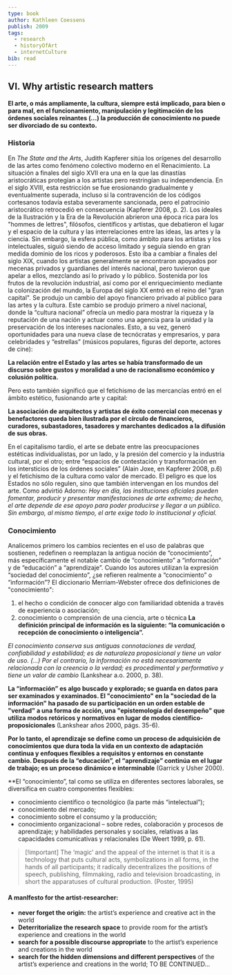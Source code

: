 ```yaml
---
type: book
author: Kathleen Coessens
publish: 2009
tags:
  - research
  - historyOfArt
  - internetCulture
bib: read
---
```

## VI. Why artistic research matters

**El arte, o más ampliamente, la cultura, siempre está implicado, para bien o para mal, en el funcionamiento, manipulación y legitimación de los órdenes sociales reinantes (…) la producción de conocimiento no puede ser divorciado de su contexto.**

### Historia
En *The State and the Arts*, Judith Kapferer sitúa los orígenes del desarrollo de las artes como fenómeno colectivo moderno en el Renacimiento. La situación a finales del siglo XVII era una en la que las dinastías aristocráticas protegían a los artistas pero restringían su independencia. En el siglo XVIII, esta restricción se fue erosionando gradualmente y eventualmente superada, incluso si la contravención de los códigos cortesanos todavía estaba severamente sancionada, pero el patrocinio aristocrático retrocedió en consecuencia (Kapferer 2008, p. 2). Los ideales de la Ilustración y la Era de la Revolución abrieron una época rica para los "hommes de lettres", filósofos, científicos y artistas, que debatieron el lugar y el espacio de la cultura y las interrelaciones entre las ideas, las artes y la ciencia. Sin embargo, la esfera pública, como ámbito para los artistas y los intelectuales, siguió siendo de acceso limitado y seguía siendo en gran medida dominio de los ricos y poderosos. Esto iba a cambiar a finales del siglo XIX, cuando los artistas generalmente se encontraron apoyados por mecenas privados y guardianes del interés nacional, pero tuvieron que apelar a ellos, mezclando así lo privado y lo público. Sostenida por los frutos de la revolución industrial, así como por el enriquecimiento mediante la colonización del mundo, la Europa del siglo XX entró en el reino del "gran capital". Se produjo un cambio del apoyo financiero privado al público para las artes y la cultura. Este cambio se produjo primero a nivel nacional, donde la “cultura nacional” ofrecía un medio para mostrar la riqueza y la reputación de una nación y actuar como una agencia para la unidad y la preservación de los intereses nacionales. Esto, a su vez, generó oportunidades para una nueva clase de tecnócratas y empresarios, y para celebridades y “estrellas” (músicos populares, figuras del deporte, actores de cine):

**La relación entre el Estado y las artes se había transformado de un discurso sobre gustos y moralidad a uno de racionalismo económico y colusión política.**

Pero esto también significó que el fetichismo de las mercancías entró en el ámbito estético, fusionando arte y capital:

**La asociación de arquitectos y artistas de éxito comercial con mecenas y benefactores queda bien ilustrada por el círculo de financieros, curadores, subastadores, tasadores y marchantes dedicados a la difusión de sus obras.**

En el capitalismo tardío, el arte se debate entre las preocupaciones estéticas individualistas, por un lado, y la presión del comercio y la industria cultural, por el otro; entre “espacios de contestación y transformación en los intersticios de los órdenes sociales” (Alain Joxe, en Kapferer 2008, p.6) y el fetichismo de la cultura como valor de mercado. El peligro es que los Estados no sólo regulen, sino que también intervengan en los mundos del arte. Como advirtió Adorno: *Hoy en día, las instituciones oficiales pueden fomentar, producir y presentar manifestaciones de arte extremo; de hecho, el arte depende de ese apoyo para poder producirse y llegar a un público. Sin embargo, al mismo tiempo, el arte exige todo lo institucional y oficial.*

### Conocimiento
Analicemos primero los cambios recientes en el uso de palabras que sostienen, redefinen o reemplazan la antigua noción de “conocimiento”, más específicamente el notable cambio de “conocimiento” a “información” y de “educación” a “aprendizaje”. Cuando los autores utilizan la expresión “sociedad del conocimiento”, ¿se refieren realmente a “conocimiento” o “información”? El diccionario Merriam-Webster ofrece dos definiciones de "conocimiento": 
1. el hecho o condición de conocer algo con familiaridad obtenida a través de experiencia o asociación; 
2. conocimiento o comprensión de una ciencia, arte o técnica
**La definición principal de información es la siguiente: “la comunicación o recepción de conocimiento o inteligencia”.**

*El conocimiento conserva sus antiguas connotaciones de verdad, confiabilidad y estabilidad; es de naturaleza proposicional y tiene un valor de uso. (...) Por el contrario, la información no está necesariamente relacionada con la creencia o la verdad; es procedimental y performativo y tiene un valor de cambio* (Lankshear a.o. 2000, p. 38).

**La “información” es algo buscado y explorado; se guarda en datos para ser examinados y examinados. El "conocimiento" en la "sociedad de la información" ha pasado de su participación en un orden estable de "verdad" a una forma de acción, una "epistemología del desempeño" que utiliza modos retóricos y normativos en lugar de modos científico-proposicionales** (Lankshear años 2000, págs. 35-6).

**Por lo tanto, el aprendizaje se define como un proceso de adquisición de conocimientos que dura toda la vida en un contexto de adaptación continua y enfoques flexibles a requisitos y entornos en constante cambio. Después de la “educación”, el “aprendizaje” continúa en el lugar de trabajo; es un proceso dinámico e interminable** (Garrick y Usher 2000).

**El “conocimiento”, tal como se utiliza en diferentes sectores laborales, se diversifica en cuatro componentes flexibles:
- conocimiento científico o tecnológico (la parte más “intelectual”); 
- conocimiento del mercado;
- conocimiento sobre el consumo y la producción; 
- conocimiento organizacional – sobre redes, colaboración y procesos de aprendizaje; y habilidades personales y sociales, relativas a las capacidades comunicativas y relacionales (De Weert 1999, p. 61).

> [!important] The ‘magic’ and the appeal of the internet is that it is a technology that puts cultural acts, symbolizations in all forms, in the hands of all participants; it radically decentralizes the positions of speech, publishing, filmmaking, radio and television broadcasting, in short the apparatuses of cultural production. (Poster, 1995) 

#### A manIfesto for the artist-researcher:
- **never forget the origin:** the artist’s experience and creative act in the world
- **Deterritorialize the research space** to provide room for the artist’s experience and creations in the world
- **search for a possible discourse appropriate** to the artist’s experience and creations in the world 
- **search for the hidden dimensions and different perspectives** of the artist’s experience and creations in the world; TO BE CONTINUED…
